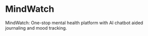 # MindWatch
MindWatch: One-stop mental health platform with AI chatbot aided journaling and mood tracking.
